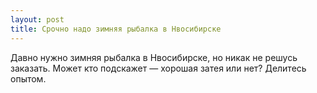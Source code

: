 ```yaml
---
layout: post 
title: Срочно надо зимняя рыбалка в Нвосибирске 
--- 
```

Давно нужно зимняя рыбалка в Нвосибирске, но никак не решусь заказать. Может кто подскажет — хорошая затея или нет? Делитесь опытом.